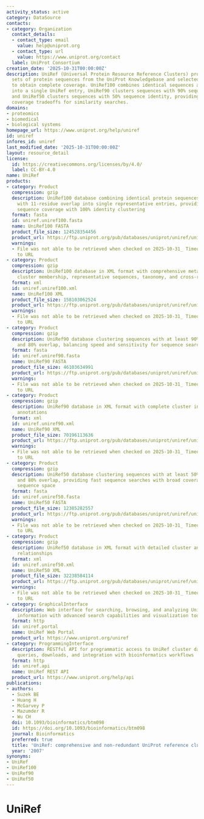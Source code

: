 ```yaml
---
activity_status: active
category: DataSource
contacts:
- category: Organization
  contact_details:
  - contact_type: email
    value: help@uniprot.org
  - contact_type: url
    value: https://www.uniprot.org/contact
  label: UniProt Consortium
creation_date: '2025-10-31T00:00:00Z'
description: UniRef (Universal Protein Resource Reference Clusters) provides clustered
  sets of protein sequences from the UniProt Knowledgebase and selected UniParc records
  to obtain complete coverage. UniRef100 combines identical sequences and sub-fragments
  into a single UniRef entry, UniRef90 clusters sequences with 90% sequence identity,
  and UniRef50 clusters sequences with 50% sequence identity, providing speed and
  coverage tradeoffs for similarity searches.
domains:
- proteomics
- biomedical
- biological systems
homepage_url: https://www.uniprot.org/help/uniref
id: uniref
infores_id: uniref
last_modified_date: '2025-10-31T00:00:00Z'
layout: resource_detail
license:
  id: https://creativecommons.org/licenses/by/4.0/
  label: CC-BY-4.0
name: UniRef
products:
- category: Product
  compression: gzip
  description: UniRef100 database combining identical protein sequences and sub-fragments
    with 11-residue overlap into single representative entries, providing complete
    sequence coverage with 100% identity clustering
  format: fasta
  id: uniref.uniref100.fasta
  name: UniRef100 FASTA
  product_file_size: 124528354456
  product_url: https://ftp.uniprot.org/pub/databases/uniprot/uniref/uniref100/uniref100.fasta.gz
  warnings:
  - File was not able to be retrieved when checked on 2025-10-31_ Timeout connecting
    to URL
- category: Product
  compression: gzip
  description: UniRef100 database in XML format with comprehensive metadata including
    cluster membership, representative sequences, taxonomy, and cross-references
  format: xml
  id: uniref.uniref100.xml
  name: UniRef100 XML
  product_file_size: 158103062524
  product_url: https://ftp.uniprot.org/pub/databases/uniprot/uniref/uniref100/uniref100.xml.gz
  warnings:
  - File was not able to be retrieved when checked on 2025-10-31_ Timeout connecting
    to URL
- category: Product
  compression: gzip
  description: UniRef90 database clustering sequences with at least 90% sequence identity
    and 80% overlap, balancing speed and sensitivity for sequence searches
  format: fasta
  id: uniref.uniref90.fasta
  name: UniRef90 FASTA
  product_file_size: 46103634991
  product_url: https://ftp.uniprot.org/pub/databases/uniprot/uniref/uniref90/uniref90.fasta.gz
  warnings:
  - File was not able to be retrieved when checked on 2025-10-31_ Timeout connecting
    to URL
- category: Product
  compression: gzip
  description: UniRef90 database in XML format with complete cluster information and
    annotations
  format: xml
  id: uniref.uniref90.xml
  name: UniRef90 XML
  product_file_size: 70196113636
  product_url: https://ftp.uniprot.org/pub/databases/uniprot/uniref/uniref90/uniref90.xml.gz
  warnings:
  - File was not able to be retrieved when checked on 2025-10-31_ Timeout connecting
    to URL
- category: Product
  compression: gzip
  description: UniRef50 database clustering sequences with at least 50% sequence identity
    and 80% overlap, providing fast sequence searches with broad coverage of protein
    sequence space
  format: fasta
  id: uniref.uniref50.fasta
  name: UniRef50 FASTA
  product_file_size: 12385282557
  product_url: https://ftp.uniprot.org/pub/databases/uniprot/uniref/uniref50/uniref50.fasta.gz
  warnings:
  - File was not able to be retrieved when checked on 2025-10-31_ Timeout connecting
    to URL
- category: Product
  compression: gzip
  description: UniRef50 database in XML format with detailed cluster annotations and
    relationships
  format: xml
  id: uniref.uniref50.xml
  name: UniRef50 XML
  product_file_size: 32238584114
  product_url: https://ftp.uniprot.org/pub/databases/uniprot/uniref/uniref50/uniref50.xml.gz
  warnings:
  - File was not able to be retrieved when checked on 2025-10-31_ Timeout connecting
    to URL
- category: GraphicalInterface
  description: Web interface for searching, browsing, and analyzing UniRef cluster
    information with advanced search capabilities and visualization tools
  format: http
  id: uniref.portal
  name: UniRef Web Portal
  product_url: https://www.uniprot.org/uniref
- category: ProgrammingInterface
  description: RESTful API for programmatic access to UniRef cluster data supporting
    queries, downloads, and integration with bioinformatics workflows
  format: http
  id: uniref.api
  name: UniRef REST API
  product_url: https://www.uniprot.org/help/api
publications:
- authors:
  - Suzek BE
  - Huang H
  - McGarvey P
  - Mazumder R
  - Wu CH
  doi: 10.1093/bioinformatics/btm098
  id: https://doi.org/10.1093/bioinformatics/btm098
  journal: Bioinformatics
  preferred: true
  title: 'UniRef: comprehensive and non-redundant UniProt reference clusters'
  year: '2007'
synonyms:
- UniRef
- UniRef100
- UniRef90
- UniRef50
---
```

# UniRef